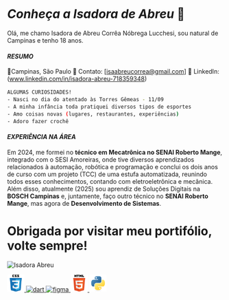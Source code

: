 # _Conheça a Isadora de Abreu_ 🌺

Olá, me chamo Isadora de Abreu Corrêa Nóbrega Lucchesi, sou natural de Campinas e tenho 18 anos.
#### _RESUMO_
📍Campinas, São Paulo
💬 Contato: [isaabreucorrea@gmail.com]
📲 LinkedIn: (www.linkedin.com/in/isadora-abreu-718359348)

```sh
ALGUMAS CURIOSIDADES!
- Nasci no dia do atentado às Torres Gêmeas - 11/09
- A minha infância toda pratiquei diversos tipos de esportes
- Amo coisas novas (lugares, restaurantes, experiências)
- Adoro fazer crochê
```
#### _EXPERIÊNCIA NA ÁREA_
Em 2024, me formei no **técnico em Mecatrônica no SENAI Roberto Mange**, integrado com o SESI Amoreiras, onde tive diversos aprendizados relacionados à automação, robótica e programação e conclui os dois anos de curso com um projeto (TCC) de uma estufa automatizada, reunindo todos esses conhecimentos, contando com eletroeletrônica e mecânica.
Além disso, atualmente (2025) sou aprendiz de Soluções Digitais na **BOSCH Campinas** e, juntamente, faço outro técnico no **SENAI Roberto Mange**, mas agora de **Desenvolvimento de Sistemas**.

# **Obrigada por visitar meu portifólio, volte sempre!**

![Isadora Abreu](https://img.shields.io/badge/:badgeContent)



<p align="left"> <a href="https://www.w3schools.com/css/" target="_blank" rel="noreferrer"> <img src="https://raw.githubusercontent.com/devicons/devicon/master/icons/css3/css3-original-wordmark.svg" alt="css3" width="40" height="40"/> </a> <a href="https://dart.dev" target="_blank" rel="noreferrer"> <img src="https://www.vectorlogo.zone/logos/dartlang/dartlang-icon.svg" alt="dart" width="40" height="40"/> </a> <a href="https://www.figma.com/" target="_blank" rel="noreferrer"> <img src="https://www.vectorlogo.zone/logos/figma/figma-icon.svg" alt="figma" width="40" height="40"/> </a> <a href="https://www.w3.org/html/" target="_blank" rel="noreferrer"> <img src="https://raw.githubusercontent.com/devicons/devicon/master/icons/html5/html5-original-wordmark.svg" alt="html5" width="40" height="40"/> </a> <a href="https://www.python.org" target="_blank" rel="noreferrer"> <img src="https://raw.githubusercontent.com/devicons/devicon/master/icons/python/python-original.svg" alt="python" width="40" height="40"/> </a> </p>

